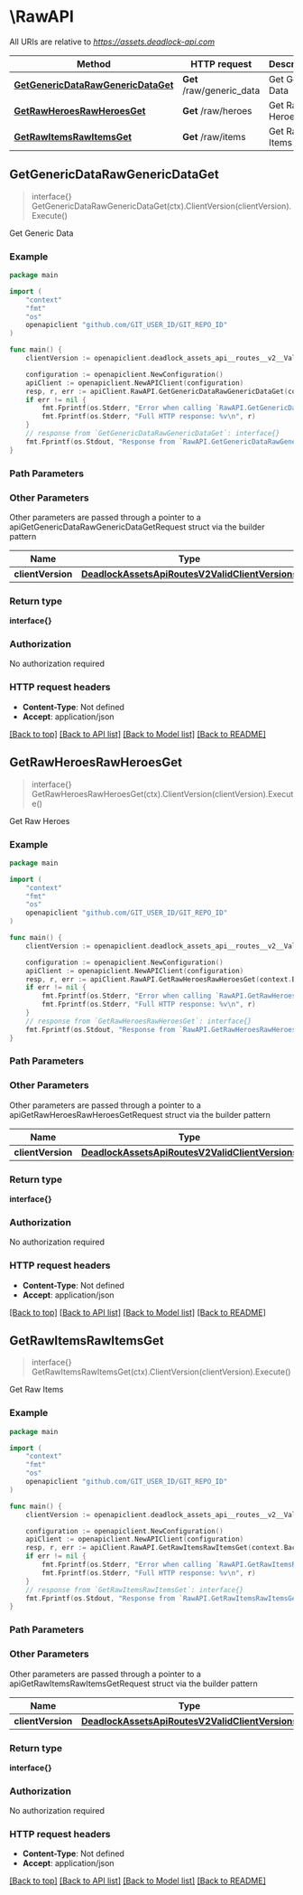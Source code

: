 # \RawAPI

All URIs are relative to *https://assets.deadlock-api.com*

Method | HTTP request | Description
------------- | ------------- | -------------
[**GetGenericDataRawGenericDataGet**](RawAPI.md#GetGenericDataRawGenericDataGet) | **Get** /raw/generic_data | Get Generic Data
[**GetRawHeroesRawHeroesGet**](RawAPI.md#GetRawHeroesRawHeroesGet) | **Get** /raw/heroes | Get Raw Heroes
[**GetRawItemsRawItemsGet**](RawAPI.md#GetRawItemsRawItemsGet) | **Get** /raw/items | Get Raw Items



## GetGenericDataRawGenericDataGet

> interface{} GetGenericDataRawGenericDataGet(ctx).ClientVersion(clientVersion).Execute()

Get Generic Data

### Example

```go
package main

import (
	"context"
	"fmt"
	"os"
	openapiclient "github.com/GIT_USER_ID/GIT_REPO_ID"
)

func main() {
	clientVersion := openapiclient.deadlock_assets_api__routes__v2__ValidClientVersions(5945) // DeadlockAssetsApiRoutesV2ValidClientVersions |  (optional)

	configuration := openapiclient.NewConfiguration()
	apiClient := openapiclient.NewAPIClient(configuration)
	resp, r, err := apiClient.RawAPI.GetGenericDataRawGenericDataGet(context.Background()).ClientVersion(clientVersion).Execute()
	if err != nil {
		fmt.Fprintf(os.Stderr, "Error when calling `RawAPI.GetGenericDataRawGenericDataGet``: %v\n", err)
		fmt.Fprintf(os.Stderr, "Full HTTP response: %v\n", r)
	}
	// response from `GetGenericDataRawGenericDataGet`: interface{}
	fmt.Fprintf(os.Stdout, "Response from `RawAPI.GetGenericDataRawGenericDataGet`: %v\n", resp)
}
```

### Path Parameters



### Other Parameters

Other parameters are passed through a pointer to a apiGetGenericDataRawGenericDataGetRequest struct via the builder pattern


Name | Type | Description  | Notes
------------- | ------------- | ------------- | -------------
 **clientVersion** | [**DeadlockAssetsApiRoutesV2ValidClientVersions**](DeadlockAssetsApiRoutesV2ValidClientVersions.md) |  | 

### Return type

**interface{}**

### Authorization

No authorization required

### HTTP request headers

- **Content-Type**: Not defined
- **Accept**: application/json

[[Back to top]](#) [[Back to API list]](../README.md#documentation-for-api-endpoints)
[[Back to Model list]](../README.md#documentation-for-models)
[[Back to README]](../README.md)


## GetRawHeroesRawHeroesGet

> interface{} GetRawHeroesRawHeroesGet(ctx).ClientVersion(clientVersion).Execute()

Get Raw Heroes

### Example

```go
package main

import (
	"context"
	"fmt"
	"os"
	openapiclient "github.com/GIT_USER_ID/GIT_REPO_ID"
)

func main() {
	clientVersion := openapiclient.deadlock_assets_api__routes__v2__ValidClientVersions(5945) // DeadlockAssetsApiRoutesV2ValidClientVersions |  (optional)

	configuration := openapiclient.NewConfiguration()
	apiClient := openapiclient.NewAPIClient(configuration)
	resp, r, err := apiClient.RawAPI.GetRawHeroesRawHeroesGet(context.Background()).ClientVersion(clientVersion).Execute()
	if err != nil {
		fmt.Fprintf(os.Stderr, "Error when calling `RawAPI.GetRawHeroesRawHeroesGet``: %v\n", err)
		fmt.Fprintf(os.Stderr, "Full HTTP response: %v\n", r)
	}
	// response from `GetRawHeroesRawHeroesGet`: interface{}
	fmt.Fprintf(os.Stdout, "Response from `RawAPI.GetRawHeroesRawHeroesGet`: %v\n", resp)
}
```

### Path Parameters



### Other Parameters

Other parameters are passed through a pointer to a apiGetRawHeroesRawHeroesGetRequest struct via the builder pattern


Name | Type | Description  | Notes
------------- | ------------- | ------------- | -------------
 **clientVersion** | [**DeadlockAssetsApiRoutesV2ValidClientVersions**](DeadlockAssetsApiRoutesV2ValidClientVersions.md) |  | 

### Return type

**interface{}**

### Authorization

No authorization required

### HTTP request headers

- **Content-Type**: Not defined
- **Accept**: application/json

[[Back to top]](#) [[Back to API list]](../README.md#documentation-for-api-endpoints)
[[Back to Model list]](../README.md#documentation-for-models)
[[Back to README]](../README.md)


## GetRawItemsRawItemsGet

> interface{} GetRawItemsRawItemsGet(ctx).ClientVersion(clientVersion).Execute()

Get Raw Items

### Example

```go
package main

import (
	"context"
	"fmt"
	"os"
	openapiclient "github.com/GIT_USER_ID/GIT_REPO_ID"
)

func main() {
	clientVersion := openapiclient.deadlock_assets_api__routes__v2__ValidClientVersions(5945) // DeadlockAssetsApiRoutesV2ValidClientVersions |  (optional)

	configuration := openapiclient.NewConfiguration()
	apiClient := openapiclient.NewAPIClient(configuration)
	resp, r, err := apiClient.RawAPI.GetRawItemsRawItemsGet(context.Background()).ClientVersion(clientVersion).Execute()
	if err != nil {
		fmt.Fprintf(os.Stderr, "Error when calling `RawAPI.GetRawItemsRawItemsGet``: %v\n", err)
		fmt.Fprintf(os.Stderr, "Full HTTP response: %v\n", r)
	}
	// response from `GetRawItemsRawItemsGet`: interface{}
	fmt.Fprintf(os.Stdout, "Response from `RawAPI.GetRawItemsRawItemsGet`: %v\n", resp)
}
```

### Path Parameters



### Other Parameters

Other parameters are passed through a pointer to a apiGetRawItemsRawItemsGetRequest struct via the builder pattern


Name | Type | Description  | Notes
------------- | ------------- | ------------- | -------------
 **clientVersion** | [**DeadlockAssetsApiRoutesV2ValidClientVersions**](DeadlockAssetsApiRoutesV2ValidClientVersions.md) |  | 

### Return type

**interface{}**

### Authorization

No authorization required

### HTTP request headers

- **Content-Type**: Not defined
- **Accept**: application/json

[[Back to top]](#) [[Back to API list]](../README.md#documentation-for-api-endpoints)
[[Back to Model list]](../README.md#documentation-for-models)
[[Back to README]](../README.md)

